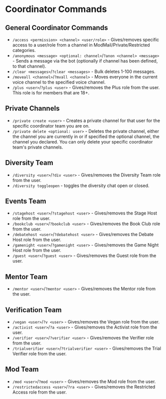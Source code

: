 # Coordinator Commands

## General Coordinator Commands

- `/access <permission> <channel> <user/role>` - Gives/removes specific access to a user/role from a channel in
  ModMail/Private/Restricted categories.
- `/anonymous <message> <optional: channel>`/`?anon <channel> <message>` - Sends a message via the bot (optionally if
  channel has been defined, to that channel).
- `/clear <messages>`/`?clear <messages>` - Bulk deletes 1-100 messages.
- `/moveall <channel>`/`?mvall <channel>` - Moves everyone in the current voice channel to the specified voice channel.
- `/plus <user>`/`?plus <user>` - Gives/removes the Plus role from the user. This role is for members that are 18+.

## Private Channels

- `/private create <user>` - Creates a private channel for that user for the specific coordinator team you are on.
- `/private delete <optional: user>` - Deletes the private channel, either the channel you are currently in or if
  specified the optional channel, the channel you declared. You can only delete your specific coordinator team's private
  channels.

## Diversity Team

- `/diversity <user>`/`?div <user>` - Gives/removes the Diversity Team role from the user.
- `/diversity toggleopen` - toggles the diversity chat open or closed.

## Events Team

- `/stagehost <user>`/`?stagehost <user>` - Gives/removes the Stage Host role from the user.
- `/bookclub <user>`/`?bookclub <user>` - Gives/removes the Book Club role from the user.
- `/debatehost <user>`/`?debatehost <user>` - Gives/removes the Debate Host role from the user.
- `/gamenight <user>`/`?gamenight <user>` - Gives/removes the Game Night Host role from the user.
- `/guest <user>`/`?guest <user>` - Gives/removes the Guest role from the user.

## Mentor Team

- `/mentor <user>`/`?mentor <user>` - Gives/removes the Mentor role from the user.

## Verification Team

- `/vegan <user>`/`?v <user>` - Gives/removes the Vegan role from the user.
- `/activist <user>`/`?a <user>` - Gives/removes the Activist role from the user.
- `/verifier <user>`/`?verifier <user>` - Gives/removes the Verifier role from the user.
- `/trialverifier <user>`/`?trialverifier <user>` - Gives/removes the Trial Verifier role from the user.

## Mod Team

- `/mod <user>`/`?mod <user>` - Gives/removes the Mod role from the user.
- `/restrictedaccess <user>`/`?ra <user>` - Gives/removes the Restricted Access role from the user.
